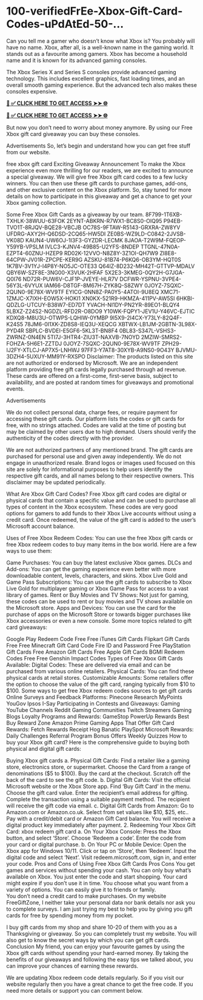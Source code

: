# 100-verifiedFrEe-Xbox-Gift-Card-Codes-uPdAtEd-50-...
Can you tell me a gamer who doesn’t know what Xbox is? You probably will have no name. Xbox, after all, is a well-known name in the gaming world. It stands out as a favourite among gamers. Xbox has become a household name and it is known for its advanced gaming consoles.

The Xbox Series X and Series S consoles provide advanced gaming technology. This includes excellent graphics, fast loading times, and an overall smooth gaming experience. But the advanced tech also makes these consoles expensive.

**[📌 ✅ CLICK HERE TO GET ACCESS ➤➤ 🌐](https://newmegadeals.xyz/xbox-giftcard/)**

**[📌 ✅ CLICK HERE TO GET ACCESS ➤➤ 🌐](https://newmegadeals.xyz/xbox-giftcard/)**





But now you don’t need to worry about money anymore. By using our Free Xbox gift card giveaway you can buy these consoles.

Advertisements
So, let’s begin and understand how you can get free stuff from our website.

free xbox gift card
Exciting Giveaway Announcement
To make the Xbox experience even more thrilling for our readers, we are excited to announce a special giveaway. We will give free Xbox gift card codes to a few lucky winners. You can then use these gift cards to purchase games, add-ons, and other exclusive content on the Xbox platform. So, stay tuned for more details on how to participate in this giveaway and get a chance to get your Xbox gaming collection.

Some Free Xbox Gift Cards as a giveaway by our team.
8F799-1T6XB-TXHLK-38WUU-63FOK
2EYNT-ABKRN-R7WX1-BC8S0-OIQ95
P94EB-TVO1T-8RJQV-BQE28-VBCJB
OC78S-9FTAW-R5143-GRXRA-ZW8YV
UFDRG-AXY2H-Q6DSD-2CQ65-HW5DI
ZE0BS-WZ9LD-C0842-2JVSB-VK08D
KAUN4-UW6OJ-1I3F3-GYZDR-LECMK
8JAOA-T2W9M-FQEOP-Y59YB-VPSLM
IVLC3-KJNV4-49B85-U2YFS-8NDEP
TTGNL-47N0A-EZPT4-60ZNU-HZEP9
RD02K-12VVO-N8Z8Y-3Z1OI-QH7W9
ZI8E8-64CPW-JV01R-ZPCPE-KER9G
AZSKU-81B74-P6KQ6-OB3YM-HQT0S
1K7BV-3V1YJ-I4P8Y-NO5JC-OTE33
Q64IZ-8D232-MH42T-GTTVP-MDALV
QBY6W-SZF8E-3NG00-X3VUK-2HFAF
5X2E3-3KMEG-0QY2H-G7JGA-Q0I76
ND72R-PUW6V-CJF1P-JVEYE-HLR7V
DCFWR-YSPNU-3VPE4-56Y3L-6VYUX
IAM66-D8TGF-8M67H-ZYK8Q-S8ZWY
0JOYZ-7SQXC-2QUN0-9E78X-WV9TF
EYICG-0NN8Z-PA0Y5-4ATOI-9U8EQ
XMC71-1ZMJC-X7IXH-EOW5X-HOKI1
XN0KX-521R9-HKMZA-411PV-AW5SI
6HKBI-QDZLG-UTCUY-B38W7-ED7DT
YVACH-NI1DY-PN2YR-89EO1-BLQY4
5LBXZ-Z24S2-NGDZL-RFD2R-O8DO9
Y10WK-FQPY1-JEV1U-Y46VC-EJTIC
KDXQ8-M8U3U-OTWPS-LQHIW-0YMBP
9I5X9-2I4CX-Y73LY-82Q4F-K24S5
78JM6-0I1XK-ZD8S8-IEQ3U-XEQCG
XBTWX-LB1JM-2GBTN-3L98X-PYD4R
SBPLC-BVDEI-E5GF6-5KL3T-BN8F4
0BL83-S347L-VSHS3-ZWRNZ-0N4EN
5TI7J-3HTR4-ZIU3T-NAXVB-7NOYD
2MZIW-SMRS2-FOHZA-5H6E1-ZZTDJ
0JOYZ-7SQXC-2QUN0-9E78X-WV9TF
ZPH29-IJ2FY-XTLCJ-AP7X5-LNHWJ
97FF3-Y7AT8-30XYB-A9NS0-9O43Y
BJVMU-3DZH4-5UXUY-MM91Y-RXSPO
Disclaimer: The products listed on this site are not authorized or endorsed by Microsoft. We are an independent platform providing free gift cards legally purchased through ad revenue. These cards are offered on a first-come, first-serve basis, subject to availability, and are posted at random times for giveaways and promotional events.

Advertisements

We do not collect personal data, charge fees, or require payment for accessing these gift cards. Our platform lists the codes or gift cards for free, with no strings attached. Codes are valid at the time of posting but may be claimed by other users due to high demand. Users should verify the authenticity of the codes directly with the provider.

We are not authorized partners of any mentioned brand. The gift cards are purchased for personal use and given away independently. We do not engage in unauthorized resale. Brand logos or images used focused on this site are solely for informational purposes to help users identify the respective gift cards, and all names belong to their respective owners. This disclaimer may be updated periodically.

What Are Xbox Gift Card Codes?
Free Xbox gift card codes are digital or physical cards that contain a specific value and can be used to purchase all types of content in the Xbox ecosystem. These codes are very good options for gamers to add funds to their Xbox Live accounts without using a credit card. Once redeemed, the value of the gift card is added to the user’s Microsoft account balance.

Uses of Free Xbox Redeem Codes:
You can use the free Xbox gift cards or free Xbox redeem codes to buy many items in the box world. Here are a few ways to use them:

Game Purchases: You can buy the latest exclusive Xbox games.
DLCs and Add-ons: You can get the gaming experience even better with more downloadable content, levels, characters, and skins.
Xbox Live Gold and Game Pass Subscriptions: You can use the gift cards to subscribe to Xbox Live Gold for multiplayer gaming or Xbox Game Pass for access to a vast library of games.
Rent or Buy Movies and TV Shows: Not just for gaming, these codes can be used to rent or buy movies and TV shows available on the Microsoft store.
Apps and Devices: You can use the card for the purchase of apps on the Microsoft Store or towards bigger purchases like Xbox accessories or even a new console.
Some more topics related to gift card giveaways:

Google Play Redeem Code Free
Free iTunes Gift Cards
Flipkart Gift Cards Free
Free Minecraft Gift Card Code
Fire ID and Password
Free PlayStation Gift Cards
Free Amazon Gift Cards
Free Apple Gift Cards
BGMI Redeem Codes Free
Free Genshin Impact Codes
Types of Free Xbox Gift Cards Available:
Digital Codes: These are delivered via email and can be purchased from various online retailers.
Physical Cards: You can find these physical cards at retail stores.
Customizable Amounts: Some retailers offer the option to choose the value of the gift card, ranging typically from $10 to $100.
Some ways to get free Xbox redeem codes
sources to get gift cards
Online Surveys and Feedback Platforms:
Pinecone Research
MyPoints
YouGov
Ipsos I-Say
Participating in Contests and Giveaways:
Gaming YouTube Channels
Reddit Gaming Communities
Twitch Streamers
Gaming Blogs
Loyalty Programs and Rewards:
GameStop PowerUp Rewards
Best Buy Reward Zone
Amazon Prime Gaming
Apps That Offer Gift Card Rewards:
Fetch Rewards
Receipt Hog
Banatic
PlaySpot
Microsoft Rewards:
Daily Challenges
Referral Program
Bonus Offers
Weekly Quizzes
How to buy your Xbox gift card?
Here is the comprehensive guide to buying both physical and digital gift cards:

Buying Xbox gift cards
a. Physical Gift Cards:
Find a retailer like a gaming store, electronics store, or supermarket.
Choose the Card from a range of denominations ($5 to $100).
Buy the card at the checkout.
Scratch off the back of the card to see the gift code.
b. Digital Gift Cards:
Visit the official Microsoft website or the Xbox Store app.
Find ‘Buy Gift Card’ in the menu.
Choose the gift card value.
Enter the recipient’s email address for gifting.
Complete the transaction using a suitable payment method.
The recipient will receive the gift code via email.
c. Digital Gift Cards from Amazon:
Go to Amazon.com or Amazon.co.uk.
Select from set values like $10, $25, etc..
Pay with a credit/debit card or Amazon Gift Card balance.
You will receive a digital product key immediately after payment.
2. Redeeming Your Xbox Gift Card:
xbox redeem gift card
a. On Your Xbox Console:
Press the Xbox button, and select ‘Store’.
Choose ‘Redeem a code’.
Enter the code from your card or digital purchase.
b. On Your PC or Mobile Device:
Open the Xbox app for Windows 10/11.
Click or tap on ‘Store’, then ‘Redeem’.
Input the digital code and select ‘Next’.
Visit redeem.microsoft.com, sign in, and enter your code.
Pros and Cons of Using Free Xbox Gift Cards
Pros	Cons
You get games and services without spending your cash.	You can only buy what’s available on Xbox.
You just enter the code and start shopping.	Your card might expire if you don’t use it in time.
You choose what you want from a variety of options.	
You can easily give it to friends or family.	
You don’t need a credit card to make purchases.	
On my website FreeGiftZone, I neither take your personal data nor bank details nor ask you to complete surveys. I am just trying my best to help you by giving you gift cards for free by spending money from my pocket. 

I buy gift cards from my shop and share 10-20 of them with you as a Thanksgiving or giveaway. So you can completely trust my website. You will also get to know the secret ways by which you can get gift cards.
Conclusion
My friend, you can enjoy your favourite games by using the Xbox gift cards without spending your hard-earned money. By taking the benefits of our giveaways and following the easy tips we talked about, you can improve your chances of earning these rewards.

We are updating Xbox redeem code details regularly. So if you visit our website regularly then you have a great chance to get the free code. If you need more details or support you can comment below.

